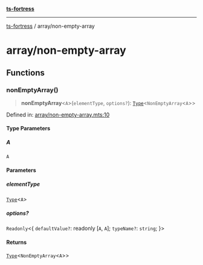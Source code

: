 [**ts-fortress**](../README.md)

---

[ts-fortress](../README.md) / array/non-empty-array

# array/non-empty-array

## Functions

### nonEmptyArray()

> **nonEmptyArray**\<`A`\>(`elementType`, `options?`): [`Type`](../type.md#type)\<`NonEmptyArray`\<`A`\>\>

Defined in: [array/non-empty-array.mts:10](https://github.com/noshiro-pf/ts-fortress/blob/main/src/array/non-empty-array.mts#L10)

#### Type Parameters

##### A

`A`

#### Parameters

##### elementType

[`Type`](../type.md#type)\<`A`\>

##### options?

`Readonly`\<\{ `defaultValue?`: readonly \[`A`, `A`\]; `typeName?`: `string`; \}\>

#### Returns

[`Type`](../type.md#type)\<`NonEmptyArray`\<`A`\>\>
